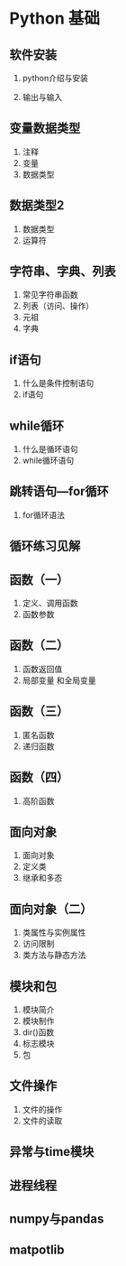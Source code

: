 # Python 基础

## 软件安装

  1. python介绍与安装

  2. 输出与输入

## 变量数据类型

  1. 注释
  2. 变量
  3. 数据类型

## 数据类型2

  1. 数据类型
  2. 运算符

## 字符串、字典、列表

  1. 常见字符串函数
  2. 列表（访问、操作）
  3. 元祖
  4. 字典

## if语句

  1. 什么是条件控制语句
  2. if语句

## while循环

  1. 什么是循环语句
  2. while循环语句

## 跳转语句—for循环

  1. for循环语法

## 循环练习见解

## 函数（一）

  1. 定义、调用函数
  2. 函数参数

## 函数（二）

  1. 函数返回值
  2. 局部变量 和全局变量

## 函数（三）

  1. 匿名函数
  2. 递归函数

## 函数（四）

  1. 高阶函数

## 面向对象

  1. 面向对象
  2. 定义类
  3. 继承和多态

## 面向对象（二）

  1. 类属性与实例属性
  2. 访问限制
  3. 类方法与静态方法

## 模块和包

  1. 模块简介
  2. 模块制作
  3. dir()函数
  4. 标志模块
  5. 包

## 文件操作

  1. 文件的操作
  2. 文件的读取

## 异常与time模块

## 进程线程

## numpy与pandas

## matpotlib

